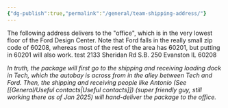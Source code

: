 ```yaml
---
{"dg-publish":true,"permalink":"/general/team-shipping-address/"}
---
```


The following address delivers to the "office", which is in the very lowest floor of the Ford Design Center. Note that Ford falls in the really small zip code of 60208, whereas most of the rest of the area has 60201, but putting in 60201 will also work. 
test
2133 Sheridan Rd
S.B. 250
Evanston IL 60208

*In truth, the package will first go to the shipping and receiving loading dock in Tech, which the autobay is across from in the alley between Tech and Ford. Then, the shipping and receiving people like Antonio (See [[General/Useful contacts\|Useful contacts]]) (super friendly guy, still working there as of Jan 2025) will hand-deliver the package to the office.*